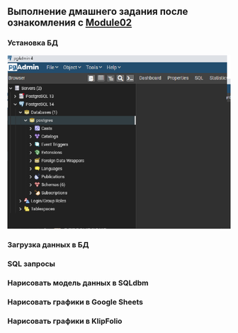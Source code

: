 ## Выполнение дмашнего задания после ознакомления с [Module02](https://github.com/Data-Learn/data-engineering/tree/master/DE-101%20Modules/Module02)

### Установка БД 

![PostgreSQL](https://github.com/Mbandrovskiy/Data-Learn/blob/82b3d19eeaba0c035d52047d493bdf11e94f7011/DE%20-%20101%20Modules/Module02/PostgreSQL_installation.png)

### Загрузка данных в БД
### SQL запросы
### Нарисовать модель данных в SQLdbm
### Нарисовать графики в Google Sheets
### Нарисовать графики в KlipFolio
